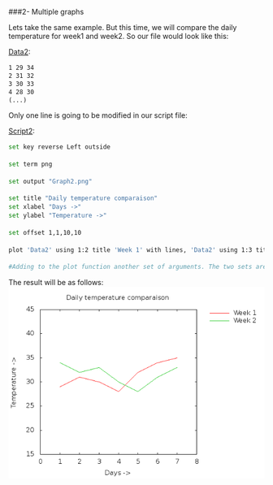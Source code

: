 ###2- Multiple graphs

Lets take the same example. But this time, we will compare the daily temperature for week1 and week2.
So our file would look like this:

[Data2](https://raw.githubusercontent.com/SamyMe/intro2gnuplot/master/Data2):
```text
1 29 34
2 31 32
3 30 33
4 28 30
(...)
```

Only one line is going to be modified in our script file:

[Script2](https://raw.githubusercontent.com/SamyMe/intro2gnuplot/master/Script2):

``` sh
set key reverse Left outside 

set term png 

set output "Graph2.png"

set title "Daily temperature comparaison"	
set xlabel "Days ->" 					
set ylabel "Temperature ->" 				

set offset 1,1,10,10 

plot 'Data2' using 1:2 title 'Week 1' with lines, 'Data2' using 1:3 title 'Week 2' with lines

#Adding to the plot function another set of arguments. The two sets are structured the same, and separated by a coma.

```

The result will be as follows:
![Graph2](https://raw.githubusercontent.com/SamyMe/intro2gnuplot/master/Graph2.png)
